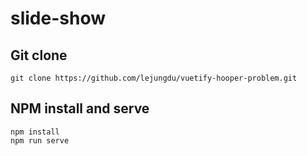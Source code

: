 # slide-show

## Git clone
```
git clone https://github.com/lejungdu/vuetify-hooper-problem.git
```

## NPM install and serve
```
npm install
npm run serve
```

